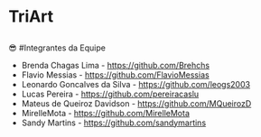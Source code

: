 # TriArt

##

😎 #Integrantes da Equipe
* Brenda Chagas Lima - https://github.com/Brehchs
* Flavio Messias - https://github.com/FlavioMessias
* Leonardo Goncalves da Silva - https://github.com/leogs2003
* Lucas Pereira - https://github.com/pereiracaslu
* Mateus de Queiroz Davidson - https://github.com/MQueirozD
* MirelleMota - https://github.com/MirelleMota
* Sandy Martins - https://github.com/sandymartins
